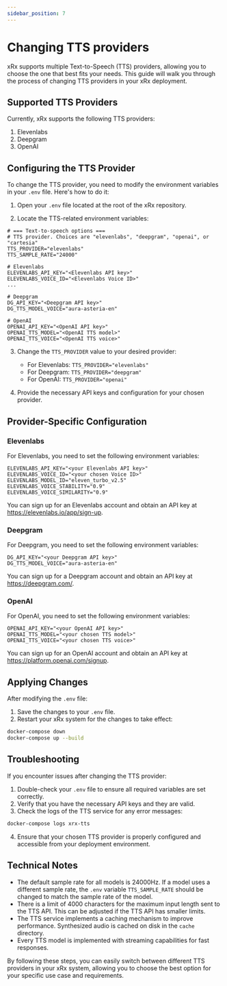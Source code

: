 ```yaml
---
sidebar_position: 7
---
```


# Changing TTS providers

xRx supports multiple Text-to-Speech (TTS) providers, allowing you to choose the one that best fits your needs. This guide will walk you through the process of changing TTS providers in your xRx deployment.

## Supported TTS Providers

Currently, xRx supports the following TTS providers:

1. Elevenlabs
2. Deepgram
3. OpenAI

## Configuring the TTS Provider

To change the TTS provider, you need to modify the environment variables in your `.env` file. Here's how to do it:

1. Open your `.env` file located at the root of the xRx repository.

2. Locate the TTS-related environment variables:

```
# === Text-to-speech options ===
# TTS provider. Choices are "elevenlabs", "deepgram", "openai", or "cartesia"
TTS_PROVIDER="elevenlabs"
TTS_SAMPLE_RATE="24000"

# Elevenlabs
ELEVENLABS_API_KEY="<Elevenlabs API key>"
ELEVENLABS_VOICE_ID="<Elevenlabs Voice ID>"
...

# Deepgram
DG_API_KEY="<Deepgram API key>"
DG_TTS_MODEL_VOICE="aura-asteria-en"

# OpenAI
OPENAI_API_KEY="<OpenAI API key>"
OPENAI_TTS_MODEL="<OpenAI TTS model>"
OPENAI_TTS_VOICE="<OpenAI TTS voice>"
```

3. Change the `TTS_PROVIDER` value to your desired provider:
   - For Elevenlabs: `TTS_PROVIDER="elevenlabs"`
   - For Deepgram: `TTS_PROVIDER="deepgram"`
   - For OpenAI: `TTS_PROVIDER="openai"`

4. Provide the necessary API keys and configuration for your chosen provider.

## Provider-Specific Configuration

### Elevenlabs

For Elevenlabs, you need to set the following environment variables:

```
ELEVENLABS_API_KEY="<your Elevenlabs API key>"
ELEVENLABS_VOICE_ID="<your chosen Voice ID>"
ELEVENLABS_MODEL_ID="eleven_turbo_v2.5"
ELEVENLABS_VOICE_STABILITY="0.9"
ELEVENLABS_VOICE_SIMILARITY="0.9"
```

You can sign up for an Elevenlabs account and obtain an API key at https://elevenlabs.io/app/sign-up.

### Deepgram

For Deepgram, you need to set the following environment variables:

```
DG_API_KEY="<your Deepgram API key>"
DG_TTS_MODEL_VOICE="aura-asteria-en"
```

You can sign up for a Deepgram account and obtain an API key at https://deepgram.com/.

### OpenAI

For OpenAI, you need to set the following environment variables:

```
OPENAI_API_KEY="<your OpenAI API key>"
OPENAI_TTS_MODEL="<your chosen TTS model>"
OPENAI_TTS_VOICE="<your chosen TTS voice>"
```

You can sign up for an OpenAI account and obtain an API key at https://platform.openai.com/signup.


## Applying Changes

After modifying the `.env` file:

1. Save the changes to your `.env` file.
2. Restart your xRx system for the changes to take effect:

```bash
docker-compose down
docker-compose up --build
```

## Troubleshooting

If you encounter issues after changing the TTS provider:

1. Double-check your `.env` file to ensure all required variables are set correctly.
2. Verify that you have the necessary API keys and they are valid.
3. Check the logs of the TTS service for any error messages:

```bash
docker-compose logs xrx-tts
```

4. Ensure that your chosen TTS provider is properly configured and accessible from your deployment environment.

## Technical Notes

- The default sample rate for all models is 24000Hz. If a model uses a different sample rate, the `.env` variable `TTS_SAMPLE_RATE` should be changed to match the sample rate of the model.
- There is a limit of 4000 characters for the maximum input length sent to the TTS API. This can be adjusted if the TTS API has smaller limits.
- The TTS service implements a caching mechanism to improve performance. Synthesized audio is cached on disk in the `cache` directory.
- Every TTS model is implemented with streaming capabilities for fast responses.

By following these steps, you can easily switch between different TTS providers in your xRx system, allowing you to choose the best option for your specific use case and requirements.

